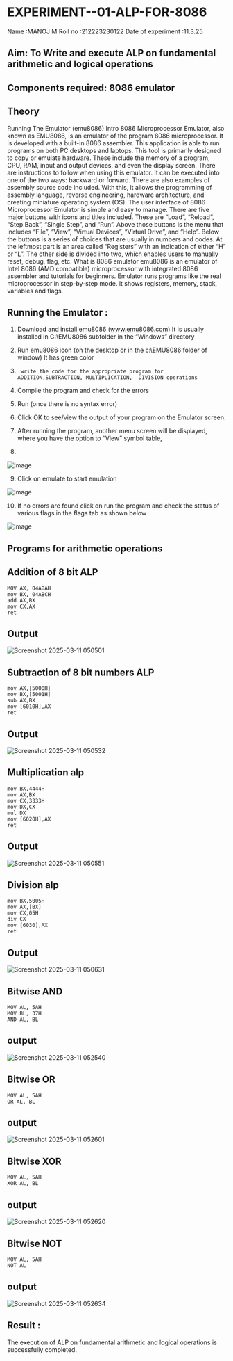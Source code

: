 # EXPERIMENT--01-ALP-FOR-8086
Name :MANOJ M
Roll no :212223230122
Date of experiment :11.3.25





## Aim: To Write and execute ALP on fundamental arithmetic and logical operations
## Components required: 8086  emulator 
## Theory 
Running The Emulator (emu8086) Intro 8086 Microprocessor Emulator, also known as EMU8086, is an emulator of the program 8086 microprocessor. It is developed with a built-in 8086 assembler. This application is able to run programs on both PC desktops and laptops. This tool is primarily designed to copy or emulate hardware. These include the memory of a program, CPU, RAM, input and output devices, and even the display screen. There are instructions to follow when using this emulator. It can be executed into one of the two ways: backward or forward. There are also examples of assembly source code included. With this, it allows the programming of assembly language, reverse engineering, hardware architecture, and creating miniature operating system (OS). The user interface of 8086 Microprocessor Emulator is simple and easy to manage. There are five major buttons with icons and titles included. These are “Load”, “Reload”, “Step Back”, “Single Step”, and “Run”. Above those buttons is the menu that includes “File”, “View”, “Virtual Devices”, “Virtual Drive”, and “Help”. Below the buttons is a series of choices that are usually in numbers and codes. At the leftmost part is an area called “Registers” with an indication of either “H” or “L”. The other side is divided into two, which enables users to manually reset, debug, flag, etc. What is 8086 emulator emu8086 is an emulator of Intel 8086 (AMD compatible) microprocessor with integrated 8086 assembler and tutorials for beginners. Emulator runs programs like the real microprocessor in step-by-step mode. it shows registers, memory, stack, variables and flags.


 ## Running the Emulator :
1.	Download and install emu8086 (www.emu8086.com) It is usually installed in C:\EMU8086 subfolder in the “Windows” directory
2.	  Run  emu8086 icon (on the desktop or in the c:\EMU8086 folder of window) It has green color 
 
 
3.		write the code for the appropriate program for ADDITION,SUBTRACTION, MULTIPLICATION,  DIVISION operations 

4.	 Compile the program and check for the errors 
5.	Run (once there is no syntax error) 

6.	Click OK to see/view the output of your program on the Emulator screen. 


7.	After running the program, another menu screen will be displayed, where you have the option to “View” symbol table,
8.	 


![image](https://user-images.githubusercontent.com/36288975/189273263-d65baae9-4b8f-4723-afb3-c0ffa4052b04.png)











9.	Click on emulate to start emulation 








![image](https://user-images.githubusercontent.com/36288975/189273273-9bb36ec1-e2e8-4892-8d35-37707332bfdc.png)








10.	If no errors are found click on run the program and check the status of various flags in the flags tab as shown below 






![image](https://user-images.githubusercontent.com/36288975/189273277-113a2a33-4a40-4ff8-95a5-ecd3a1f504fe.png)







## Programs for arithmetic  operations

## Addition  of 8 bit ALP 
```
MOV AX, 04ABAH  
mov BX, 04ABCH 
add AX,BX
mov CX,AX
ret
```


## Output  
![Screenshot 2025-03-11 050501](https://github.com/user-attachments/assets/b4c95197-671b-48eb-810a-3ab7dcd42271)
 
## Subtraction   of 8 bit numbers  ALP 
 ```
mov AX,[5000H]
mov BX,[5001H]          
sub AX,BX
mov [6010H],AX
ret
```
## Output 
![Screenshot 2025-03-11 050532](https://github.com/user-attachments/assets/7bb9d035-6b0c-48cb-a257-600ad3beca22)

## Multiplication alp 
```
mov BX,4444H
mov AX,BX
mov CX,3333H
mov DX,CX
mul DX
mov [6020H],AX
ret
```
 ## Output  
![Screenshot 2025-03-11 050551](https://github.com/user-attachments/assets/ac11e139-fb3a-4ae0-af7f-ad780384bf64)


## Division alp 
```
mov BX,5005H
mov AX,[BX]
mov CX,05H
div CX  
mov [6030],AX
ret
```
## Output  
![Screenshot 2025-03-11 050631](https://github.com/user-attachments/assets/44acf03d-6c84-4045-bf40-8ca0c5cd2bc5)

## Bitwise AND
```
MOV AL, 5AH  
MOV BL, 37H  
AND AL, BL
```
## output
![Screenshot 2025-03-11 052540](https://github.com/user-attachments/assets/8f7ad12f-ae90-4bc4-95de-cf8c79ca63f6)

## Bitwise OR
```
MOV AL, 5AH   
OR AL, BL
```
## output
![Screenshot 2025-03-11 052601](https://github.com/user-attachments/assets/5842480b-8f5e-4003-8a56-f30fa93a4996)

## Bitwise XOR
```
MOV AL, 5AH   
XOR AL, BL
```
##  output
![Screenshot 2025-03-11 052620](https://github.com/user-attachments/assets/9eedebac-39fe-4444-bc32-58aa55e0450f)

## Bitwise NOT
```
MOV AL, 5AH  
NOT AL
```
## output
![Screenshot 2025-03-11 052634](https://github.com/user-attachments/assets/156e01bf-d2a9-48d4-b42b-7ac4185732fd)

## Result :
The execution of ALP on fundamental arithmetic and logical operations is successfully completed. 








